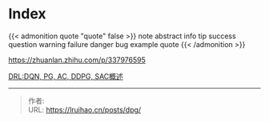 # Index


{{< admonition quote "quote" false >}}
note abstract info tip success question warning failure danger bug example quote
{{< /admonition >}}

https://zhuanlan.zhihu.com/p/337976595

[DRL:DQN, PG, AC, DDPG, SAC概述](https://blog.csdn.net/weixin_43145941/article/details/110994304)

---

> 作者: <no value>  
> URL: https://lruihao.cn/posts/dpg/  

